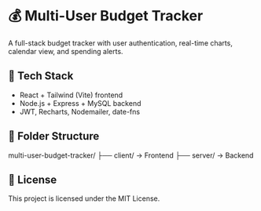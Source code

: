# 💰 Multi-User Budget Tracker

A full-stack budget tracker with user authentication, real-time charts, calendar view, and spending alerts.

## 🧰 Tech Stack

- React + Tailwind (Vite) frontend
- Node.js + Express + MySQL backend
- JWT, Recharts, Nodemailer, date-fns

## 📁 Folder Structure

multi-user-budget-tracker/
├── client/ → Frontend
├── server/ → Backend

## 📄 License

This project is licensed under the MIT License.
